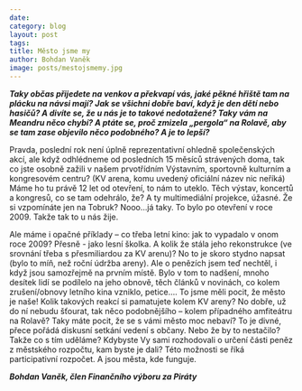 ```yaml
---
date: 
category: blog
layout: post
tags: 
title: Město jsme my
author: Bohdan Vaněk
image: posts/mestojsmemy.jpg
---
```

***Taky občas přijedete na venkov a překvapí vás, jaké pěkné hřiště tam na plácku na návsi mají? Jak se všichni dobře baví, když je den dětí nebo hasičů? A divíte se, že u nás je to takové nedotažené? Taky vám na Meandru něco chybí? A ptáte se, proč zmizela „pergola“ na Rolavě, aby se tam zase objevilo něco podobného? A je to lepší?***

Pravda, poslední rok není úplně reprezentativní ohledně společenských akcí, ale když odhlédneme od posledních 15 měsíců strávených doma, tak co jste osobně zažili v našem prvotřídním Výstavním, sportovně kulturním a kongresovém centru? (KV arena, komu uvedený oficiální název nic neříká) Máme ho tu právě 12 let od otevření, to nám to uteklo. Těch výstav, koncertů a kongresů, co se tam odehrálo, že? A ty multimediální projekce, úžasné. Že si vzpomínáte jen na Tobruk? Nooo…já taky. To bylo po otevření v roce 2009. Takže tak to u nás žije.

Ale máme i opačné příklady – co třeba letní kino: jak to vypadalo v onom roce 2009? Přesně - jako lesní školka. A kolik že stála jeho rekonstrukce (ve srovnání třeba s přesmiliardou za KV arenu)? No to je skoro stydno napsat (bylo to míň, než roční údržba areny). Ale o penězích jsem teď nechtěl, i když jsou samozřejmě na prvním místě. Bylo v tom to nadšení, mnoho desítek lidí se podílelo na jeho obnově, těch článků v novinách, co kolem zrušení/obnovy letního kina vzniklo, petice…. To jsme měli pocit, že město je naše! Kolik takových reakcí si pamatujete kolem KV areny? No dobře, už do ní nebudu šťourat, tak něco podobnějšího – kolem případného amfiteátru na Rolavě? Taky máte pocit, že se s vámi město moc nebaví? To je divné, přece pořádá diskusní setkání vedení s občany. Nebo že by to nestačilo? Takže co s tím uděláme? Kdybyste Vy sami rozhodovali o určení části peněz z městského rozpočtu, kam byste je dali? Této možnosti se říká participativní rozpočet. A jsou města, kde funguje.

***Bohdan Vaněk, člen Finančního výboru za Piráty***
